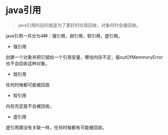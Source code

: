 # java引用

> java引用的目的就是为了更好的垃圾回收，对象何时会被回收。

java引用一共分为4种：强引用，弱引用，软引用，虚引用。

* 强引用

创建一个对象并把它赋给一个引用变量，哪怕内存不足，报outOfMemmoryError也不会回收这种对象。

* 弱引用

任何时候都可能被回收

* 软引用

内存充足是不会被回收。

* 虚引用

虚引用跟没有关联一样，任何时候都有可能被回收。



